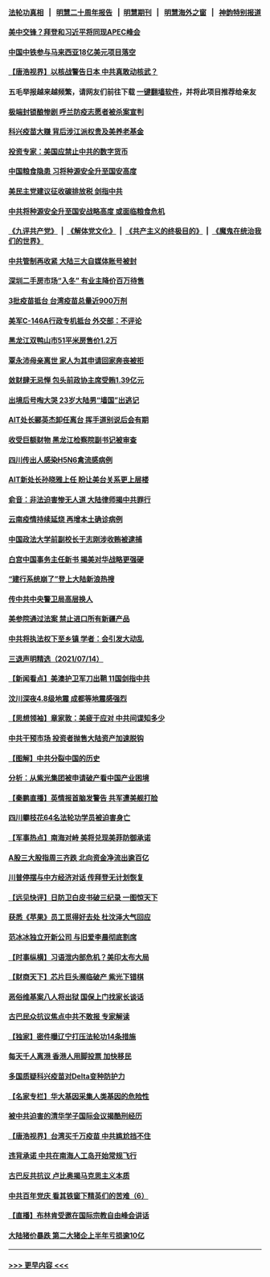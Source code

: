 #### [法轮功真相](https://github.com/gfw-breaker/truth/blob/master/README.md?t=0) &nbsp;&nbsp;|&nbsp;&nbsp; [明慧二十周年报告](https://github.com/gfw-breaker/mh-reports/blob/master/README.md?t=0) &nbsp;&nbsp;|&nbsp;&nbsp;[明慧期刊](https://github.com/gfw-breaker/mh-qikan) &nbsp;&nbsp;|&nbsp;&nbsp; [明慧海外之窗](https://github.com/gfw-breaker/mh-news/blob/master/README.md?t=0) &nbsp;&nbsp;|&nbsp;&nbsp; [神韵特别报道](https://github.com/gfw-breaker/mh-news/blob/master/shenyun.md?t=0)
#### [美中交锋？拜登和习近平将同现APEC峰会](../pages/nsc413/n13091246.md?t=07160101) 
#### [中国中铁参与马来西亚18亿美元项目落空](../pages/nsc413/n13091262.md?t=07160101) 
#### [【唐浩视界】以核战警告日本 中共真敢动核武？](../pages/nsc413/n13090771.md?t=07160101) 
#### 五毛举报越来越频繁，请网友们前往下载 [一键翻墙软件](https://github.com/gfw-breaker/ssr-accounts)，并将此项目推荐给亲友
#### [极端封锁酿惨剧 呼兰防疫志愿者被杀案宣判](../pages/nsc413/n13090805.md?t=07160101) 
#### [科兴疫苗大赚 背后涉江派权贵及美养老基金](../pages/nsc413/n13091198.md?t=07160101) 
#### [投资专家：美国应禁止中共的数字货币](../pages/nsc413/n13090989.md?t=07160101) 
#### [中国粮食隐患 习将种源安全升至国安高度](../pages/nsc413/n13091080.md?t=07160101) 
#### [美民主党建议征收碳排放税 剑指中共](../pages/nsc413/n13090773.md?t=07160101) 
#### [中共将种源安全升至国安战略高度 或面临粮食危机](../pages/nsc413/n13089502.md?t=07160101) 
#### [《九评共产党》](https://github.com/begood0513/9ping.md/blob/master/README.md) &nbsp;|&nbsp; [《解体党文化》](../../../../jtdwh.md/blob/master/README.md)  &nbsp;|&nbsp; [《共产主义的终极目的》](../../../../gczydzjmd.md/blob/master/README.md) &nbsp;|&nbsp; [《魔鬼在统治我们的世界》](../../../../mgztzwmdsj.md/blob/master/README.md) 
#### [中共管制再收紧 大陆三大自媒体账号被封](../pages/nsc413/n13090594.md?t=07160101) 
#### [深圳二手房市场“入冬” 有业主降价百万待售](../pages/nsc413/n13090537.md?t=07160101) 
#### [3批疫苗抵台 台湾疫苗总量近900万剂](../pages/nsc413/n13090504.md?t=07160101) 
#### [美军C-146A行政专机抵台 外交部：不评论](../pages/nsc413/n13088089.md?t=07160101) 
#### [黑龙江双鸭山市51平米房售价1.2万](../pages/nsc413/n13089897.md?t=07160101) 
#### [覃永沛母亲离世 家人为其申请回家奔丧被拒](../pages/nsc413/n13090167.md?t=07160101) 
#### [敛财肆无忌惮 包头前政协主席受贿1.39亿元](../pages/nsc413/n13090460.md?t=07160101) 
#### [出境后号啕大哭 23岁大陆男“墙国”出逃记](../pages/nsc413/n13090308.md?t=07160101) 
#### [AIT处长郦英杰卸任离台 挥手道别说后会有期](../pages/nsc413/n13090169.md?t=07160101) 
#### [收受巨额财物 黑龙江检察院副书记被审查](../pages/nsc413/n13090313.md?t=07160101) 
#### [四川传出人感染H5N6禽流感病例](../pages/nsc413/n13090201.md?t=07160101) 
#### [AIT新处长孙晓雅上任 盼让美台关系更上层楼](../pages/nsc413/n13090113.md?t=07160101) 
#### [俞音：非法迫害惨无人道 大陆律师揭中共罪行](../pages/nsc413/n13089501.md?t=07160101) 
#### [云南疫情持续延烧 再增本土确诊病例](../pages/nsc413/n13089972.md?t=07160101) 
#### [中国政法大学前副校长于志刚涉收贿被逮捕](../pages/nsc413/n13090008.md?t=07160101) 
#### [白宫中国事务主任新书 揭美对华战略更强硬](../pages/nsc413/n13089691.md?t=07160101) 
#### [“建行系统崩了”登上大陆新浪热搜](../pages/nsc413/n13089946.md?t=07160101) 
#### [传中共中央警卫局高层换人](../pages/nsc413/n13089832.md?t=07160101) 
#### [美参院通过法案 禁止进口所有新疆产品](../pages/nsc413/n13089397.md?t=07160101) 
#### [中共将执法权下至乡镇 学者：会引发大动乱](../pages/nsc413/n13089721.md?t=07160101) 
#### [三退声明精选（2021/07/14）](../pages/nsc413/n13089755.md?t=07160101) 
#### [【新闻看点】美澳护卫军刀出鞘 11国剑指中共](../pages/nsc413/n13089287.md?t=07160101) 
#### [汶川深夜4.8级地震 成都等地震感强烈](../pages/nsc413/n13089564.md?t=07160101) 
#### [【思想领袖】章家敦：美疲于应对 中共间谍知多少](../pages/nsc413/n13037813.md?t=07160101) 
#### [中共干预市场 投资者抛售大陆资产加速脱钩](../pages/nsc413/n13089393.md?t=07160101) 
#### [【图解】中共分裂中国的历史](../pages/nsc413/n13089409.md?t=07160101) 
#### [分析：从紫光集团被申请破产看中国产业困境](../pages/nsc413/n13089000.md?t=07160101) 
#### [【秦鹏直播】英情报首脑发警告 共军遭美舰打脸](../pages/nsc413/n13089325.md?t=07160101) 
#### [四川攀枝花64名法轮功学员被迫害身亡](../pages/nsc413/n13088746.md?t=07160101) 
#### [【军事热点】南海对峙 美将兑现美菲防御承诺](../pages/nsc413/n13088436.md?t=07160101) 
#### [A股三大股指周三齐跌 北向资金净流出逾百亿](../pages/nsc413/n13089388.md?t=07160101) 
#### [川普停摆与中方经济对话 传拜登无计划恢复](../pages/nsc413/n13089268.md?t=07160101) 
#### [【远见快评】日防卫白皮书破三纪录 一图惊天下](../pages/nsc413/n13089305.md?t=07160101) 
#### [获悉《苹果》员工觅得好去处 杜汶泽大气回应](../pages/nsc413/n13089010.md?t=07160101) 
#### [范冰冰独立开新公司 与旧爱李晨彻底割席](../pages/nsc413/n13089199.md?t=07160101) 
#### [【时事纵横】习语泄内部危机？美印太布大局](../pages/nsc413/n13089293.md?t=07160101) 
#### [【财商天下】芯片巨头濒临破产 紫光下错棋](../pages/nsc413/n13088515.md?t=07160101) 
#### [恶俗维基案八人将出狱 国保上门找家长谈话](../pages/nsc413/n13089210.md?t=07160101) 
#### [古巴民众抗议焦点中共不敢报 专家解读](../pages/nsc413/n13089116.md?t=07160101) 
#### [【独家】密件曝辽宁打压法轮功14条措施](../pages/nsc413/n13039077.md?t=07160101) 
#### [每天千人离港 香港人用脚投票 加快移民](../pages/nsc413/n13089218.md?t=07160101) 
#### [多国质疑科兴疫苗对Delta变种防护力](../pages/nsc413/n13089147.md?t=07160101) 
#### [【名家专栏】华大基因采集人类基因的危险性](../pages/nsc413/n13088502.md?t=07160101) 
#### [被中共迫害的清华学子国际会议揭酷刑经历](../pages/nsc413/n13089044.md?t=07160101) 
#### [【唐浩视界】台湾买千万疫苗 中共尴尬挡不住](../pages/nsc413/n13089097.md?t=07160101) 
#### [违背承诺 中共在南海人工岛开始常规飞行](../pages/nsc413/n13089070.md?t=07160101) 
#### [古巴反共抗议 卢比奥揭马克思主义本质](../pages/nsc413/n13089106.md?t=07160101) 
#### [中共百年党庆 看其铁窗下精英们的苦难（6）](../pages/nsc413/n13088181.md?t=07160101) 
#### [【直播】布林肯受邀在国际宗教自由峰会讲话](../pages/nsc413/n13089051.md?t=07160101) 
#### [大陆猪价暴跌 第二大猪企上半年亏损逾10亿](../pages/nsc413/n13088876.md?t=07160101) 

----
#### [ >>> 更早内容 <<< ](../indexes/nsc413-earlier.md)
